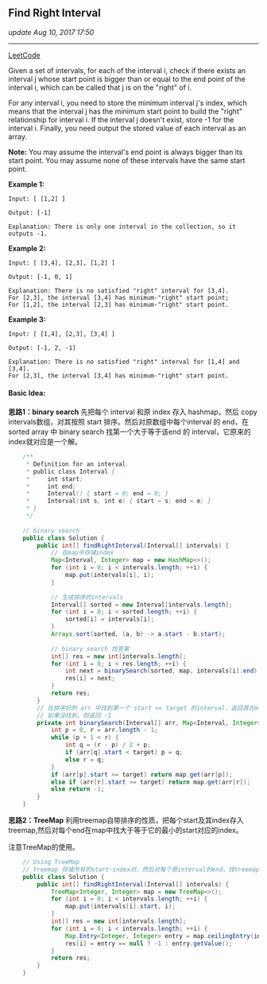 ## Find Right Interval
_update Aug 10, 2017  17:50_

---
[LeetCode](https://leetcode.com/problems/find-right-interval/description/)

Given a set of intervals, for each of the interval i, check if there exists an interval j whose start point is bigger than or equal to the end point of the interval i, which can be called that j is on the "right" of i.

For any interval i, you need to store the minimum interval j's index, which means that the interval j has the minimum start point to build the "right" relationship for interval i. If the interval j doesn't exist, store -1 for the interval i. Finally, you need output the stored value of each interval as an array.

**Note:**
You may assume the interval's end point is always bigger than its start point.
You may assume none of these intervals have the same start point.

**Example 1:**
    
    Input: [ [1,2] ]
    
    Output: [-1]
    
    Explanation: There is only one interval in the collection, so it outputs -1.

**Example 2:**

    Input: [ [3,4], [2,3], [1,2] ]
    
    Output: [-1, 0, 1]
    
    Explanation: There is no satisfied "right" interval for [3,4].
    For [2,3], the interval [3,4] has minimum-"right" start point;
    For [1,2], the interval [2,3] has minimum-"right" start point.

**Example 3:**

    Input: [ [1,4], [2,3], [3,4] ]
    
    Output: [-1, 2, -1]
    
    Explanation: There is no satisfied "right" interval for [1,4] and [3,4].
    For [2,3], the interval [3,4] has minimum-"right" start point.
    
#### Basic Idea:
**思路1：binary search**
先把每个 interval 和原 index 存入 hashmap，然后 copy intervals数组，对其按照 start 排序。然后对原数组中每个interval 的 end，在 sorted array 中 binary search 找第一个大于等于该end 的 interval，它原来的index就对应是一个解。

```java
    /**
     * Definition for an interval.
     * public class Interval {
     *     int start;
     *     int end;
     *     Interval() { start = 0; end = 0; }
     *     Interval(int s, int e) { start = s; end = e; }
     * }
     */
    
    // binary search 
    public class Solution {
        public int[] findRightInterval(Interval[] intervals) {
            // 在map中存储index
            Map<Interval, Integer> map = new HashMap<>();
            for (int i = 0; i < intervals.length; ++i) {
                map.put(intervals[i], i);
            }
    
            // 生成排序的intervals
            Interval[] sorted = new Interval[intervals.length];
            for (int i = 0; i < sorted.length; ++i) {
                sorted[i] = intervals[i];
            }
            Arrays.sort(sorted, (a, b) -> a.start - b.start);
    
            // binary search 找答案
            int[] res = new int[intervals.length];
            for (int i = 0; i < res.length; ++i) {
                int next = binarySearch(sorted, map, intervals[i].end);
                res[i] = next;
            }
            return res;
        }
        // 在排序好的 arr 中找到第一个 start >= target 的interval，返回其在map中对应的的value （index）
        // 如果没找到，则返回 -1
        private int binarySearch(Interval[] arr, Map<Interval, Integer> map, int target) {
            int p = 0, r = arr.length - 1;
            while (p + 1 < r) {
                int q = (r - p) / 2 + p;
                if (arr[q].start < target) p = q;
                else r = q;
            }
            if (arr[p].start >= target) return map.get(arr[p]);
            else if (arr[r].start >= target) return map.get(arr[r]);
            else return -1;
        }
    }
```

**思路2：TreeMap**
利用treemap自带排序的性质，把每个start及其index存入treemap,然后对每个end在map中找大于等于它的最小的start对应的index。

注意TreeMap的使用。

```java
    // Using TreeMap
    // treemap 存储所有的start-index对，然后对每个原interval的end，找treemap中最小的大于等于它的start的index
    public class Solution {
        public int[] findRightInterval(Interval[] intervals) {
            TreeMap<Integer, Integer> map = new TreeMap<>();
            for (int i = 0; i < intervals.length; ++i) {
                map.put(intervals[i].start, i);
            }
            int[] res = new int[intervals.length];
            for (int i = 0; i < intervals.length; ++i) {
                Map.Entry<Integer, Integer> entry = map.ceilingEntry(intervals[i].end);
                res[i] = entry == null ? -1 : entry.getValue();
            }
            return res;
        }
    }
```




























